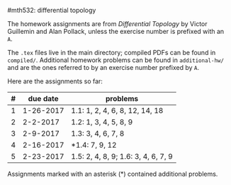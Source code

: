 #mth532: differential topology

The homework assignments are from *Differential Topology* by Victor Guillemin
and Alan Pollack, unless the exercise number is prefixed with an `A`.

The `.tex` files live in the main directory; compiled PDFs can be found in
`compiled/`. Additional homework problems can be found in `additional-hw/` and
are the ones referred to by an exercise number prefixed by `A`.

Here are the assignments so far:

| # | due date  | problems                            |
|---|-----------|-------------------------------------|
| 1 | 1-26-2017 | 1.1: 1, 2, 4, 6, 8, 12, 14, 18      |
| 2 | 2-2-2017  | 1.2: 1, 3, 4, 5, 8, 9               |
| 3 | 2-9-2017  | 1.3: 3, 4, 6, 7, 8                  |
| 4 | 2-16-2017 |*1.4: 7, 9, 12                       |
| 5 | 2-23-2017 | 1.5: 2, 4, 8, 9; 1.6: 3, 4, 6, 7, 9 |

Assignments marked with an asterisk (\*) contained additional problems.
